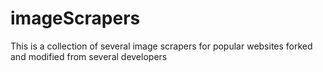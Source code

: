 # imageScrapers
This is a collection of several image scrapers for popular websites forked and modified from several developers 
